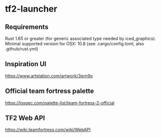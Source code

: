 # tf2-launcher

## Requirements
Rust 1.65 or greater (for generic associated type needed by iced_graphics).  
Minimal supported version for OSX: 10.8 (see .cargo/config.toml, also .github/rust.yml)  

## Inspiration UI
https://www.artstation.com/artwork/3qrn9o

## Official team fortress palette
https://lospec.com/palette-list/team-fortress-2-official

## TF2 Web API
https://wiki.teamfortress.com/wiki/WebAPI
